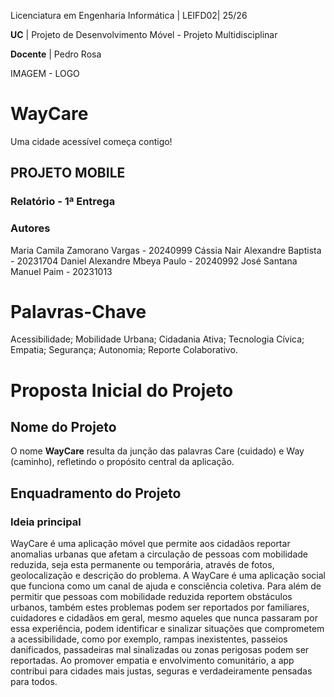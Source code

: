 Licenciatura em Engenharia Informática | LEIFD02| 25/26

**UC** | Projeto de Desenvolvimento Móvel - Projeto Multidisciplinar

**Docente** | Pedro Rosa 

IMAGEM - LOGO
# WayCare
Uma cidade acessível começa contigo! 
## PROJETO MOBILE 
### Relatório - 1ª Entrega 
### Autores
Maria Camila Zamorano Vargas - 20240999 
Cássia Nair Alexandre Baptista - 20231704 
Daniel Alexandre Mbeya Paulo - 20240992 
José Santana Manuel Paim - 20231013 

# Palavras-Chave
Acessibilidade; Mobilidade Urbana; Cidadania Ativa; Tecnologia Cívica; Empatia; Segurança; Autonomia; Reporte Colaborativo.
# Proposta Inicial do Projeto 
## Nome do Projeto 
O nome **WayCare** resulta da junção das palavras Care (cuidado) e Way (caminho), refletindo o propósito central da aplicação.
## Enquadramento do Projeto
### Ideia principal
WayCare é uma aplicação móvel que permite aos cidadãos reportar anomalias urbanas que afetam a circulação de pessoas com mobilidade reduzida, seja esta permanente ou temporária, através de fotos, geolocalização e descrição do problema. A WayCare é uma aplicação social que funciona como um canal de ajuda e consciência coletiva. Para além de permitir que pessoas com mobilidade reduzida reportem obstáculos urbanos, também estes problemas podem ser reportados por familiares, cuidadores e cidadãos em geral, mesmo aqueles que nunca passaram por essa experiência, podem identificar e sinalizar situações que comprometem a acessibilidade, como por exemplo, rampas inexistentes, passeios danificados, passadeiras mal sinalizadas ou zonas perigosas podem ser reportadas. Ao promover empatia e envolvimento comunitário, a app contribui para cidades mais justas, seguras e verdadeiramente pensadas para todos.
